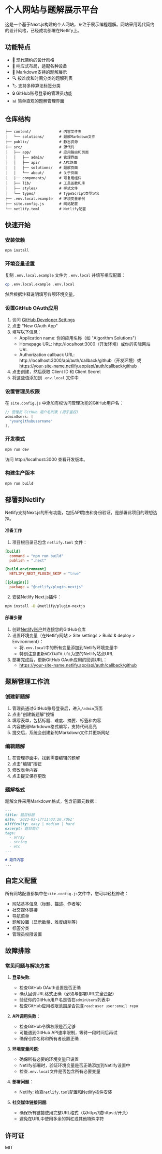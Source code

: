 # 个人网站与题解展示平台

这是一个基于Next.js构建的个人网站，专注于展示编程题解。网站采用现代简约的设计风格，已经成功部署在Netlify上。

## 功能特点

- 🎨 现代简约的设计风格
- 📱 响应式布局，适配各种设备
- 📝 Markdown支持的题解展示
- 🔍 按难度和时间分类的题解列表
- 🏷️ 支持多种算法标签分类
- 🔒 GitHub账号登录的管理员功能
- 📊 简单直观的题解管理界面

## 仓库结构

```
├── content/             # 内容文件夹
│   └── solutions/       # 题解Markdown文件
├── public/              # 静态资源
├── src/                 # 源代码
│   ├── app/             # 应用路由和页面
│   │   ├── admin/       # 管理界面
│   │   ├── api/         # API路由
│   │   ├── solutions/   # 题解页面
│   │   └── about/       # 关于页面
│   ├── components/      # 可复用组件
│   ├── lib/             # 工具函数和库
│   ├── styles/          # 样式文件
│   └── types/           # TypeScript类型定义
├── .env.local.example   # 环境变量示例
├── site.config.js       # 网站配置
└── netlify.toml         # Netlify配置
```

## 快速开始

### 安装依赖

```bash
npm install
```

### 环境变量设置

复制 `.env.local.example` 文件为 `.env.local` 并填写相应配置：

```bash
cp .env.local.example .env.local
```

然后根据注释说明填写各项环境变量。

### 设置GitHub OAuth应用

1. 访问 [GitHub Developer Settings](https://github.com/settings/developers)
2. 点击 "New OAuth App"
3. 填写以下信息：
   - Application name: 你的应用名称（如 "Algorithm Solutions"）
   - Homepage URL: http://localhost:3000（开发环境）或你的实际网站URL
   - Authorization callback URL: http://localhost:3000/api/auth/callback/github（开发环境）或 https://your-site-name.netlify.app/api/auth/callback/github
4. 点击创建，然后获取 Client ID 和 Client Secret
5. 将这些值添加到 `.env.local` 文件中

### 设置管理员权限

在 `site.config.js` 中添加有权访问管理功能的GitHub用户名：

```javascript
// 管理员 GitHub 用户名列表 (用于鉴权)
adminUsers: [
  "yourgithubusername"
],
```

### 开发模式

```bash
npm run dev
```

访问 http://localhost:3000 查看开发版本。

### 构建生产版本

```bash
npm run build
```

## 部署到Netlify

Netlify支持Next.js的所有功能，包括API路由和身份验证，是部署此项目的理想选择。

#### 准备工作

1. 项目根目录已包含 `netlify.toml` 文件：

```toml
[build]
  command = "npm run build"
  publish = ".next"

[build.environment]
  NETLIFY_NEXT_PLUGIN_SKIP = "true"

[[plugins]]
  package = "@netlify/plugin-nextjs"
```

2. 安装Netlify Next.js插件：

```bash
npm install -D @netlify/plugin-nextjs
```

#### 部署步骤

1. 创建[Netlify账户](https://www.netlify.com/)并连接您的GitHub仓库
2. 设置环境变量（在Netlify网站 > Site settings > Build & deploy > Environment）：
   - 将`.env.local`中的所有变量添加到Netlify环境变量中
   - 特别注意更新`NEXTAUTH_URL`为您的Netlify站点URL
3. 部署完成后，更新GitHub OAuth应用的回调URL：
   - https://your-site-name.netlify.app/api/auth/callback/github

## 题解管理工作流

### 创建新题解

1. 管理员通过GitHub账号登录后，进入`/admin`页面
2. 点击"创建新题解"按钮
3. 填写表单，包括标题、难度、摘要、标签和内容
4. 内容使用Markdown格式编写，支持代码高亮
5. 提交后，系统会创建新的Markdown文件并更新网站

### 编辑题解

1. 在管理界面中，找到需要编辑的题解
2. 点击"编辑"按钮
3. 修改表单内容
4. 点击提交保存更改

### 题解格式

题解文件采用Markdown格式，包含前置元数据：

```markdown
---
title: 题目标题
date: '2023-03-17T11:03:20.706Z'
difficulty: easy | medium | hard
excerpt: 题目简介
tags:
  - array
  - string
  - etc
---

# 题目内容
...
```

## 自定义配置

所有网站配置都集中在`site.config.js`文件中，您可以轻松修改：

- 网站基本信息（标题、描述、作者等）
- 社交媒体链接
- 导航菜单
- 题解设置（显示数量、难度级别等）
- 标签分类
- 管理员权限设置

## 故障排除

### 常见问题与解决方案

1. **登录失败**: 
   - 检查GitHub OAuth设置是否正确
   - 确认回调URL格式正确（必须与部署URL完全匹配）
   - 验证你的GitHub用户名是否在`adminUsers`列表中
   - 检查GitHub应用权限范围是否包含`read:user user:email repo`

2. **API调用失败**：
   - 检查GitHub令牌权限是否足够
   - 可能遇到GitHub API速率限制，等待一段时间后再试
   - 确保仓库名称和所有者设置正确

3. **环境变量问题**: 
   - 确保所有必要的环境变量已设置
   - Netlify部署时，验证环境变量是否正确添加到Netlify设置中
   - 检查`.env.local`文件是否包含所有必要变量

4. **部署问题**：
   - Netlify: 检查`netlify.toml`配置和Netlify插件安装

5. **社交媒体链接问题**:
   - 确保所有链接使用完整URL格式（以http://或https://开头）
   - 避免在URL中使用多余的斜杠或其他特殊字符

## 许可证

MIT 
